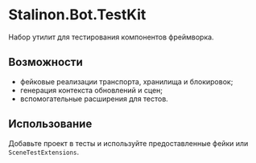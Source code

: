 # Stalinon.Bot.TestKit

Набор утилит для тестирования компонентов фреймворка.

## Возможности
- фейковые реализации транспорта, хранилища и блокировок;
- генерация контекста обновлений и сцен;
- вспомогательные расширения для тестов.

## Использование
Добавьте проект в тесты и используйте предоставленные фейки или `SceneTestExtensions`.
